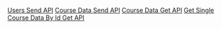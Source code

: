 [Users Send API](http://localhost:5000/api/v1/users)
[Course Data Send API](http://localhost:5000/api/v1/addcourse)
[Course Data Get API](http://localhost:5000/api/v1/getcourses)
[Get Single Course Data By Id Get API](http://localhost:5000/api/v1/getcourses/:id)